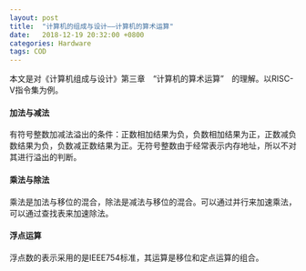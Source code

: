 ```yaml
---
layout: post
title:  "计算机的组成与设计——计算机的算术运算"
date:   2018-12-19 20:32:00 +0800
categories: Hardware
tags: COD
---
```


本文是对《计算机组成与设计》第三章　“计算机的算术运算”　的理解。以RISC-V指令集为例。

<!-- more -->

#### 加法与减法

有符号整数加减法溢出的条件：正数相加结果为负，负数相加结果为正，正数减负数结果为负，负数减正数结果为正。无符号整数由于经常表示内存地址，所以不对其进行溢出的判断。

#### 乘法与除法

乘法是加法与移位的混合，除法是减法与移位的混合。可以通过并行来加速乘法，可以通过查找表来加速除法。

#### 浮点运算

浮点数的表示采用的是IEEE754标准，其运算是移位和定点运算的组合。
